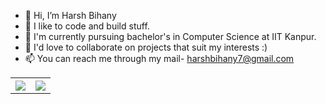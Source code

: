 - 👋 Hi, I’m Harsh Bihany
- 👀 I like to code and build stuff.
- 🌱 I'm currently pursuing bachelor's in Computer Science at IIT Kanpur.
- 💞️ I'd love to collaborate on projects that suit my interests :)
- 📫 You can reach me through my mail- harshbihany7@gmail.com

<!-- [![Harsh's GitHub stats](https://github-readme-stats.vercel.app/api?username=bihany-harsh)](https://github.com/bihany-harsh/github-readme-stats) -->
<table style="width:100%">
  <tr>
    <th><img src="https://github-readme-stats.vercel.app/api?username=bihany-harsh&show_icons=true&hide_border=true&hide=issues&theme=radical" /></th>
    <th><img src="https://github-readme-stats.vercel.app/api/top-langs/?username=bihany-harsh&layout=compact&theme=radical&langs_count=6" /></th>
  </tr>
</table>
<br>
